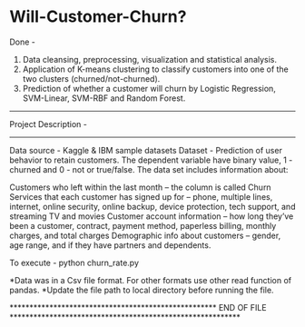 # Will-Customer-Churn?
Done - 
1. Data cleansing, preprocessing, visualization and statistical analysis.
2. Application of K-means clustering to classify customers into one of the two clusters (churned/not-churned).
3. Prediction of whether a customer will churn by Logistic Regression, SVM-Linear, SVM-RBF and Random Forest.
******************************************
Project Description -
******************************************
Data source - Kaggle & IBM sample datasets
Dataset - Prediction of user behavior to retain customers. The dependent variable have binary value, 1 - churned and 0 - not or true/false. The data set includes information about:

Customers who left within the last month – the column is called Churn
Services that each customer has signed up for – phone, multiple lines, internet, online security, online backup, device protection, tech support, and streaming TV and movies
Customer account information – how long they’ve been a customer, contract, payment method, paperless billing, monthly charges, and total charges
Demographic info about customers – gender, age range, and if they have partners and dependents.

To execute - python churn_rate.py

*Data was in a Csv file format. For other formats use other read function of pandas.
*Update the file path to local directory before running the file.


**************************************************** END OF FILE **********************************************************
